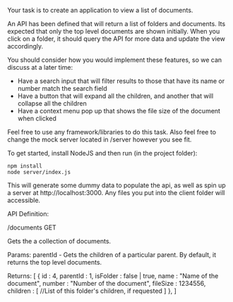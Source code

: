 Your task is to create an application to view a list of documents.

An API has been defined that will return a list of folders and documents. Its expected that only the top level documents are shown initially. When you click on a folder, it should query the API for more data and update the view accordingly.

You should consider how you would implement these features, so we can discuss at a later time:
  - Have a search input that will filter results to those that have its name or number match the search field
  - Have a button that will expand all the children, and another that will collapse all the children
  - Have a context menu pop up that shows the file size of the document when clicked

Feel free to use any framework/libraries to do this task.
Also feel free to change the mock server located in /server however you see fit.

To get started, install NodeJS and then run (in the project folder):

```
npm install
node server/index.js
```
This will generate some dummy data to populate the api, as well as spin up a server at http://localhost:3000. Any files you put into the client folder will accessible.

API Definition:

/documents GET
  
  Gets the a collection of documents.

  Params:
    parentId - Gets the children of a particular parent. By default, it returns the top level documents.

  Returns:
    [
      {
        id : 4,
        parentId : 1,
        isFolder : false | true,
        name : "Name of the document",
        number : "Number of the document",
        fileSize : 1234556,
        children : [
          //List of this folder's children, if requested
        ]
      },
    ]